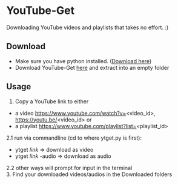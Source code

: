 # YouTube-Get
Downloading YouTube videos and playlists that takes no effort. :)

## Download
- Make sure you have python installed. ([Download here](https://www.python.org/downloads/))
- Download YouTube-Get [here](https://github.com/AttackRainbow/YouTube-Get/archive/main.zip) and extract into an empty folder

## Usage
1. Copy a YouTube link to either
- a video https://www.youtube.com/watch?v=<video_id>, https://youtu.be/<video_id> or  
- a playlist https://www.youtube.com/playlist?list=<playlist_id>  

2.1 run via commandline (cd to where ytget.py is first): 
- ytget _link_ => download as video  
- ytget _link_ -audio => download as audio  

2.2 other ways will prompt for input in the terminal  
3. Find your downloaded videos/audios in the Downloaded folders
